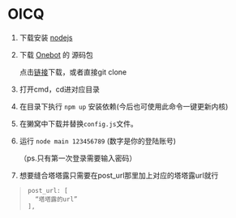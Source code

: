 # OICQ

1. 下载安装 [nodejs](https://nodejs.org/)

2. 下载 [Onebot]((https://github.com/takayama-lily/onebot)) 的 源码包

   点击[链接]((https://github.com/takayama-lily/onebot))下载，或者直接git clone

3. 打开cmd，cd进对应目录

4. 在目录下执行 `npm up` 安装依赖(今后也可使用此命令一键更新内核)

5. 在獭窝中下载并替换`config.js`文件。

6. 运行 `node main 123456789` (数字是你的登陆账号)

   （ps.只有第一次登录需要输入密码）

7. 想要缝合塔塔露只需要在post_url那里加上对应的塔塔露url就行
>```javascrip
>post_url: [
>	“塔塔露的url”
>],
>```